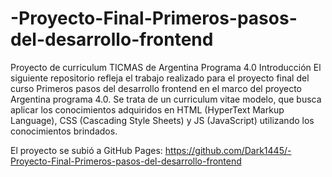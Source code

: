 # -Proyecto-Final-Primeros-pasos-del-desarrollo-frontend
Proyecto de curriculum TICMAS de Argentina Programa 4.0
Introducción
El siguiente repositorio refleja el trabajo realizado para el proyecto final del curso Primeros pasos del desarrollo frontend en el marco del proyecto Argentina programa 4.0. Se trata de un curriculum vitae modelo, que busca aplicar los conocimientos adquiridos en HTML (HyperText Markup Language), CSS (Cascading Style Sheets) y JS (JavaScript) utilizando los conocimientos brindados.

El proyecto se subió a GitHub Pages: https://github.com/Dark1445/-Proyecto-Final-Primeros-pasos-del-desarrollo-frontend
